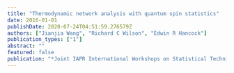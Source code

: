 ```yaml
---
title: "Thermodynamic network analysis with quantum spin statistics"
date: 2016-01-01
publishDate: 2020-07-24T04:51:59.276579Z
authors: ["Jianjia Wang", "Richard C Wilson", "Edwin R Hancock"]
publication_types: ["1"]
abstract: ""
featured: false
publication: "*Joint IAPR International Workshops on Statistical Techniques in Pattern Recognition (SPR) and Structural and Syntactic Pattern Recognition (SSPR)*"
---
```


